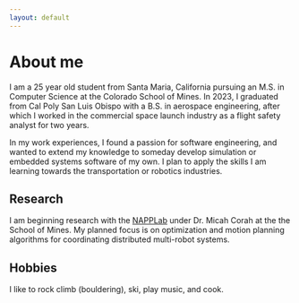 ```yaml
---
layout: default
---
```


# About me
I am a 25 year old student from Santa Maria, California pursuing an M.S. in Computer Science at the
Colorado School of Mines. In 2023, I graduated from Cal Poly San Luis Obispo with a B.S. in aerospace engineering, after which I worked in the commercial space launch industry as a flight safety analyst for two years. 

In my work experiences, I found a passion for software engineering, and wanted to extend my knowledge to someday develop simulation or embedded systems software of my own. I plan to apply the skills I am learning towards the transportation or robotics industries.

## Research
I am beginning research with the [NAPPLab](https://www.napplab.org) under Dr. Micah Corah at the the School of Mines. My planned focus is on optimization and motion planning algorithms for coordinating distributed multi-robot systems.


## Hobbies
I like to rock climb (bouldering), ski, play music, and cook.
